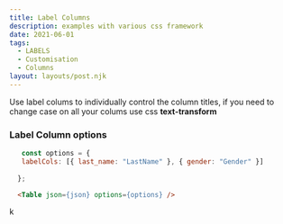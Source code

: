 ```yaml
---
title: Label Columns
description: examples with various css framework
date: 2021-06-01
tags:
  - LABELS 
  - Customisation
  - Columns 
layout: layouts/post.njk
---
```


Use label colums to individually control the column titles, if you need to change case on all your colums use css <strong>text-transform</strong>

### Label Column options
 ```js
    const options = {
    labelCols: [{ last_name: "LastName" }, { gender: "Gender" }]
   
   };
```
```html
  <Table json={json} options={options} />
```
k
